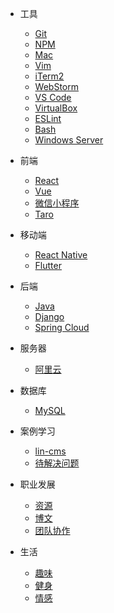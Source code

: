 - 工具

  - [Git](tools/git.md)
  - [NPM](tools/npm.md)
  - [Mac](tools/mac.md)
  - [Vim](tools/vim.md)
  - [iTerm2](tools/iTerm2.md)
  - [WebStorm](tools/webstorm.md)
  - [VS Code](tools/vscode.md)
  - [VirtualBox](tools/virtualbox.md)
  - [ESLint](tools/eslint.md)
  - [Bash](tools/bash.md)
  - [Windows Server](tools/windows_server.md)

- 前端

  - [React](frontend/react.md)
  - [Vue](frontend/vue.md)
  - [微信小程序](frontend/wechat.md)
  - [Taro](frontend/taro.md)

- 移动端

  - [React Native](frontend/react_native.md)
  - [Flutter](frontend/flutter.md)

- 后端

  - [Java](backend/java.md)
  - [Django](backend/django.md)
  - [Spring Cloud](backend/spring_cloud.md)

- 服务器

  - [阿里云](backend/aliyun.md)

- 数据库

  - [MySQL](backend/mysql.md)

- 案例学习

  - [lin-cms](case_study/lin_cms.md)
  - [待解决问题](case_study/todo_list.md)

- 职业发展

  - [资源](career/basic.md)
  - [博文](career/blog.md)
  - [团队协作](career/teamwork.md)

- 生活
  - [趣味](life/funny.md)
  - [健身](life/fitness.md)
  - [情感](life/emotion.md)
